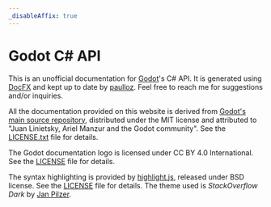 ```yaml
---
_disableAffix: true
---
```


# Godot C# API

This is an unofficial documentation for [Godot](https://godotengine.org/)'s C# API. It is generated using [DocFX](https://dotnet.github.io/docfx/) and kept up to date by [paulloz](https://github.com/paulloz/godot-csharp-api/). Feel free to reach me for suggestions and/or inquiries.  

All the documentation provided on this website is derived from [Godot's main source repository](https://github.com/godotengine/godot), distributed under the MIT license and attributed to "Juan Linietsky, Ariel Manzur and the Godot community". See the [LICENSE.txt](https://github.com/godotengine/godot-docs/blob/master/LICENSE.txt) file for details.

The Godot documentation logo is licensed under CC BY 4.0 International. See the [LICENSE](https://github.com/godotengine/godot-design/blob/master/LICENSE) file for details.  

The syntax highlighting is provided by [highlight.js](https://github.com/highlightjs/highlight.js), released under BSD license. See the [LICENSE](https://github.com/highlightjs/highlight.js/blob/main/LICENSE) file for details. The theme used is *StackOverflow Dark* by [Jan Pilzer](https://github.com/Hirse).